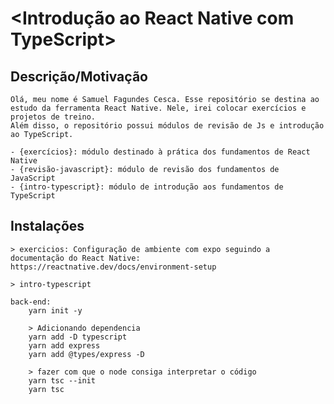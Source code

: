 # <Introdução ao React Native com TypeScript>

## Descrição/Motivação
    Olá, meu nome é Samuel Fagundes Cesca. Esse repositório se destina ao estudo da ferramenta React Native. Nele, irei colocar exercícios e projetos de treino. 
    Além disso, o repositório possui módulos de revisão de Js e introdução ao TypeScript. 

    - {exercícios}: módulo destinado à prática dos fundamentos de React Native
    - {revisão-javascript}: módulo de revisão dos fundamentos de JavaScript
    - {intro-typescript}: módulo de introdução aos fundamentos de TypeScript 

## Instalações
    > exercicios: Configuração de ambiente com expo seguindo a documentação do React Native: https://reactnative.dev/docs/environment-setup

    > intro-typescript

    back-end: 
        yarn init -y

        > Adicionando dependencia 
        yarn add -D typescript
        yarn add express
        yarn add @types/express -D

        > fazer com que o node consiga interpretar o código
        yarn tsc --init
        yarn tsc